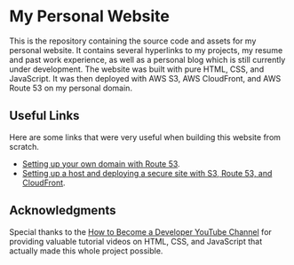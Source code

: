 # My Personal Website

This is the repository containing the source code and assets for my personal website. It contains several hyperlinks to my projects, my resume and past work experience, as well as a personal blog which is still currently under development. The website was built with pure HTML, CSS, and JavaScript. It was then deployed with AWS S3, AWS CloudFront, and AWS Route 53 on my personal domain.

## Useful Links

Here are some links that were very useful when building this website from scratch.

- [Setting up your own domain with Route 53](https://www.youtube.com/watch?v=jDz4j_kkyLA).
- [Setting up a host and deploying a secure site with S3, Route 53, and CloudFront](https://dev.to/oayanda/static-website-setup-on-amazon-cloud-using-cloudfront-s3-route53-acm-for-ssl-44ij).

## Acknowledgments

Special thanks to the [How to Become a Developer YouTube Channel](https://www.youtube.com/@howtobecomeadeveloper/featured) for providing valuable tutorial videos on HTML, CSS, and JavaScript that actually made this whole project possible.
